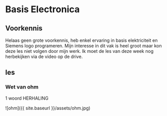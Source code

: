 # Basis Electronica

## **Voorkennis**
 Helaas geen grote voorkennis, heb enkel ervaring in basis elektriciteit en Siemens logo programeren.
 Mijn interesse in dit vak is heel groot maar kon deze les niet volgen door mijn werk.
 Ik moet de les van deze week nog herbekijken via de video op de drive.
 
 ## **les**
 
  ### **Wet van ohm**
 
  1 woord HERHALING
 
   ![ohm]({{ site.baseurl }}/assets/ohm.jpg)

 
 
 
